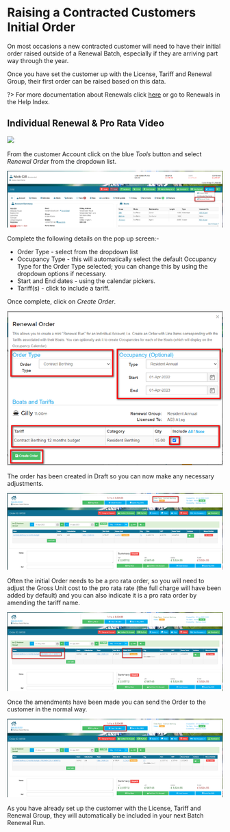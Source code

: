# Raising a Contracted Customers Initial Order

On most occasions a new contracted customer will need to have their initial order raised outside of a Renewal Batch, especially if they are arriving part way through the year.

Once you have set the customer up with the License, Tariff and Renewal Group, their first order can be raised based on this data.

?> For more documentation about Renewals click [here](Renewals/Overview.md) or go to Renewals in the Help Index.

## **Individual Renewal & Pro Rata Video**

<a href="https://vimeo.com/782859134" target="_blank"> <img src="https://i.vimeocdn.com/filter/overlay?src0=https%3A%2F%2Fi.vimeocdn.com%2Fvideo%2F1571785370-5542ffa4679e60325f0e14ee8f458299ef25442055ec00b01b166522e601822b-d_295x166&src1=http%3A%2F%2Ff.vimeocdn.com%2Fp%2Fimages%2Fcrawler_play.png" /> </a>

From the customer Account click on the blue *Tools* button and select *Renewal Order* from the dropdown list.

![image-20220121124837938](image-20220121124837938.png)



Complete the following details on the pop up screen:-

- Order Type - select from the dropdown list
- Occupancy Type - this will automatically select the default Occupancy Type for the Order Type selected; you can change this by using the dropdown options if necessary.
- Start and End dates - using the calendar pickers.
- Tariff(s) - click to include a tariff.

Once complete, click on *Create Order*.

![image-20220121125256767](image-20220121125256767.png)

 The order has been created in Draft so you can now make any necessary adjustments.

![image-20220121125534865](image-20220121125534865.png)

Often the initial Order needs to be a pro rata order, so you will need to adjust the Gross Unit cost to the pro rata rate (the full charge will have been added by default) and you can also indicate it is a pro rata order by amending the tariff name.

![image-20220121130116227](image-20220121130116227.png)

Once the amendments have been made you can send the Order to the customer in the normal way.

![image-20220121130226825](image-20220121130226825.png)

As you have already set up the customer with the License, Tariff and Renewal Group, they will automatically be included in your next Batch Renewal Run.